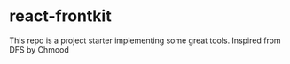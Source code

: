 # react-frontkit
This repo is a project starter implementing some great tools. Inspired from DFS by Chmood 

